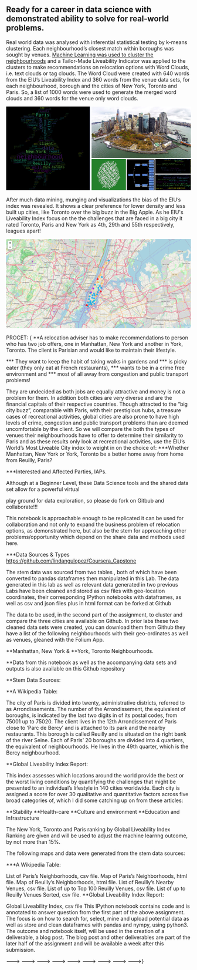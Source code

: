 ## Ready for a career in data science with demonstrated ability to solve for real-world problems. 

Real world data was analysed with inferential statistical testing by k-means clustering. Each neighbourhood’s closest match within boroughs was 
sought by venues. [Machine Learning was used to cluster the neighbourhoods](https://github.com/lindangulopez/Coursera_Capstone/blob/master/LeafletMap.png) and a Tailor-Made Liveability Indicator was applied to the clusters to 
make recommendations on relocation options with Word Clouds, i.e. text clouds or tag clouds.  The Word Cloud were created with 640 words from the 
EIU’s Liveability Index and 360 words from the venue data sets, for each neighbourhood, borough and the cities of New York, Toronto and Paris. 
So, a list of 1000 words were used to generate the merged word clouds and 360 words for the venue only word clouds.

![Tailor-Made Liveability Indicator ](https://github.com/lindangulopez/Coursera_Capstone/blob/master/IBM_DSP.png?raw=true)

After much data mining, munging and visualizations the bias of the EIU’s index was revealed. It shows a clear preference for lower density and
less built up cities, like Toronto over the big buzz in the Big Apple. As he EIU's Liveability Index focus on the the challenges that are faced 
in a big city it rated Toronto, Paris and New York as 4th, 29th and 55th respectively, leagues apart!

![Leaflet Map](https://github.com/lindangulopez/Coursera_Capstone/blob/master/LeafletMap.png?raw=true)

PROCET: 
{
**A relocation adviser has to make recommendations to person who has two job offers, one in Manhattan, New York and another in York, Toronto. The client is Parisian and would like to maintain their lifestyle.

*** They want to keep the habit of taking walks in gardens and *** is picky eater (they only eat at French restaurants), *** wants to be in a crime free environment and *** most of all away from congestion and public transport problems!

They are undecided as both jobs are equally attractive and money is not a problem for them. In addition both cities are very diverse and are the financial capitals of their respective countries. Though attracted to the “big city buzz”, comparable with Paris, with their prestigious hubs, a treasure cases of recreational activities, global cities are also prone to have high levels of crime, congestion and public transport problems than are deemed uncomfortable by the client. So we will compare the both the types of venues their neighbourhoods have to offer to determine their similarity to Paris and as these results only look at recreational activities, use the EIU’s World’s Most Liveable City index to weight in on the choice of: ***Whether Manhattan, New York or York, Toronto be a better home away from home from Reuilly, Paris?

***Interested and Affected Parties, IAPs.

Although at a Beginner Level, these Data Science tools and the shared data set allow for a powerful virtual

play ground for data exploration, so please do fork on Gitbub and collaborate!!!

This notebook is approachable enough to be replicated it can be used for collaboration and not only to expand the business problem of relocation options, as demonstrated here, but also be the stem for approaching other problems/opportunity which depend on the share data and methods used here.

***Data Sources & Types https://github.com/lindangulopez/Coursera_Capstone

The stem data was sourced from two tables , both of which have been converted to pandas dataframes then manipulated in this Lab. The data generated in this lab as well as relevant data generated in two previous Labs have been cleaned and stored as csv files with geo-location coordinates, their corresponding IPython notebooks with dataframes, as well as csv and json files plus in html format can be forked at Github

The data to be used, in the second part of the assignment, to cluster and compare the three cities are available on Github. In prior labs these two cleaned data sets were created, you can download them from Github they have a list of the following neighbourhoods with their geo-ordinates as well as venues, gleaned with the Folium App.

**Manhattan, New York & **York, Toronto Neighbourhoods.

**Data from this notebook as well as the accompanying data sets and outputs is also available on this Github repository

**Stem Data Sources:

**A Wikipedia Table:

The city of Paris is divided into twenty, administrative districts, referred to as Arrondissements. The number of the Arrondissement, the equivalent of boroughs, is indicated by the last two digits in of its postal codes, from 75001 up to 75020. The client lives in the 12th Arrondissement of Paris close to ‘Parc de Bercy’ and is attached to its park and the nearby restaurants. This borough is called Reuilly and is situated on the right bank of the river Seine. Each of Paris’ 20 boroughs are divided into 4 quartiers, the equivalent of neighbourhoods. He lives in the 49th quarter, which is the Bercy neighbourhood.

**Global Liveability Index Report:

This index assesses which locations around the world provide the best or the worst living conditions by quantifying the challenges that might be presented to an individual’s lifestyle in 140 cities worldwide. Each city is assigned a score for over 30 qualitative and quantitative factors across five broad categories of, which I did some catching up on from these articles:

**Stability **Health-care **Culture and environment **Education and Infrastructure

The New York, Toronto and Paris ranking by Global Liveability Index Ranking are given and will be used to adjust the machine learnng outcome, by not more than 15%.

The following maps and data were generated from the stem data sources:

***A Wikipedia Table:

List of Paris’s Neighborhoods, csv file. Map of Paris’s Neighborhoods, html file. Map of Reuilly’s Neighborhoods, html file. List of Reuilly’s Nearby Venues, csv file. List of up to Top 100 Reuilly Venues, csv file. List of up to Reuilly Venues Sorted, csv file. **Global Liveability Index Report:

Global Liveability Index, csv file This IPython notebook contains code and is annotated to answer question from the first part of the above assignment. The focus is on how to search for, select, mine and upload potential data as well as store and clean dataframes with pandas and nympy, using python3. The outcome and notebook itself, will be used in the creation of a deliverable, a blog post. The blog post and other deliverables are part of the later half of the assignment and will be available a week after this submission.

——-> ——-> ——-> ——-> ——-> ——-> ——-> ——-> ——->}

